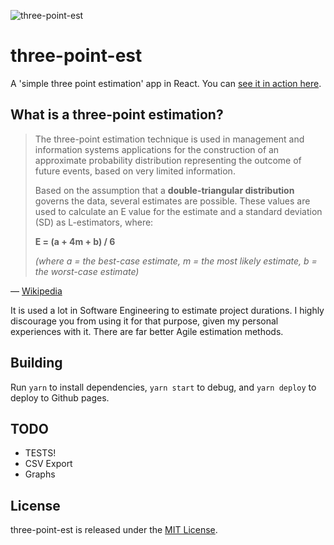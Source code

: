 ![three-point-est](public/3pe-logo.png)

# three-point-est

A 'simple three point estimation' app in React. You can
[see it in action here](https://sunray-eu.github.io/three-point-est/).

## What is a three-point estimation?

> The three-point estimation technique is used in management and information systems applications
> for the construction of an approximate probability distribution representing the outcome of future
> events, based on very limited information.
>
> Based on the assumption that a **double-triangular distribution** governs the data, several
> estimates are possible. These values are used to calculate an E value for the estimate and a
> standard deviation (SD) as L-estimators, where:
>
> **E = (a + 4m + b) / 6**
>
> _(where a = the best-case estimate, m = the most likely estimate, b = the worst-case estimate)_

— [Wikipedia](https://en.wikipedia.org/wiki/Three-point_estimation)

It is used a lot in Software Engineering to estimate project durations. I highly discourage you from using
it for that purpose, given my personal experiences with it. There are far better Agile estimation methods.

## Building

Run `yarn` to install dependencies, `yarn start` to debug, and `yarn deploy` to deploy to Github pages.

## TODO

- TESTS!
- CSV Export
- Graphs

## License

three-point-est is released under the [MIT License](http://opensource.org/licenses/MIT).
